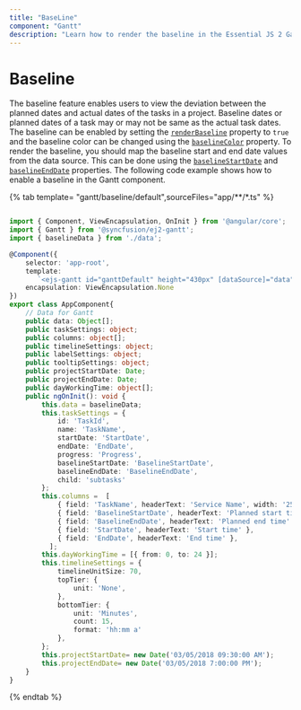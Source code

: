 ```yaml
---
title: "BaseLine"
component: "Gantt"
description: "Learn how to render the baseline in the Essential JS 2 Gantt component."
---
```


# Baseline

The baseline feature enables users to view the deviation between the planned dates and actual dates of the tasks in a project. Baseline dates or planned dates of a task may or may not be same as the actual task dates. The baseline can be enabled by setting the [`renderBaseline`](../api/gantt/#renderbaseline) property to `true` and the baseline color can be changed using the [`baselineColor`](../api/gantt/#baselinecolor) property. To render the baseline, you should map the baseline start and end date values from the data source. This can be done using the [`baselineStartDate`](../api/gantt/taskFields/#baselinestartdate) and [`baselineEndDate`](../api/gantt/taskFields/#baselineenddate) properties. The following code example shows how to enable a baseline in the Gantt component.

{% tab template= "gantt/baseline/default",sourceFiles="app/**/*.ts" %}

```typescript

import { Component, ViewEncapsulation, OnInit } from '@angular/core';
import { Gantt } from '@syncfusion/ej2-gantt';
import { baselineData } from './data';

@Component({
    selector: 'app-root',
    template:
       `<ejs-gantt id="ganttDefault" height="430px" [dataSource]="data" [taskFields]="taskSettings" [columns]="columns" [timelineSettings]="timelineSettings" [renderBaseline]="true" [treeColumnIndex]="1" height="450px" [allowSelection]="true" durationUnit="Minute" dateFormat="hh:mm a" [projectStartDate]="projectStartDate" [projectEndDate]="projectEndDate" [dayWorkingTime]="dayWorkingTime" [includeWeekend]="true" baselineColor='red'></ejs-gantt>`,
    encapsulation: ViewEncapsulation.None
})
export class AppComponent{
    // Data for Gantt
    public data: Object[];
    public taskSettings: object;
    public columns: object[];
    public timelineSettings: object;
    public labelSettings: object;
    public tooltipSettings: object;
    public projectStartDate: Date;
    public projectEndDate: Date;
    public dayWorkingTime: object[];
    public ngOnInit(): void {
        this.data = baselineData;
        this.taskSettings = {
            id: 'TaskId',
            name: 'TaskName',
            startDate: 'StartDate',
            endDate: 'EndDate',
            progress: 'Progress',
            baselineStartDate: 'BaselineStartDate',
            baselineEndDate: 'BaselineEndDate',
            child: 'subtasks'
        };
        this.columns =  [
            { field: 'TaskName', headerText: 'Service Name', width: '250' },
            { field: 'BaselineStartDate', headerText: 'Planned start time' },
            { field: 'BaselineEndDate', headerText: 'Planned end time' },
            { field: 'StartDate', headerText: 'Start time' },
            { field: 'EndDate', headerText: 'End time' },
          ];
        this.dayWorkingTime = [{ from: 0, to: 24 }];
        this.timelineSettings = {
            timelineUnitSize: 70,
            topTier: {
                unit: 'None',
            },
            bottomTier: {
                unit: 'Minutes',
                count: 15,
                format: 'hh:mm a'
            },
        };
        this.projectStartDate= new Date('03/05/2018 09:30:00 AM');
        this.projectEndDate= new Date('03/05/2018 7:00:00 PM');
    }
}

```

{% endtab %}